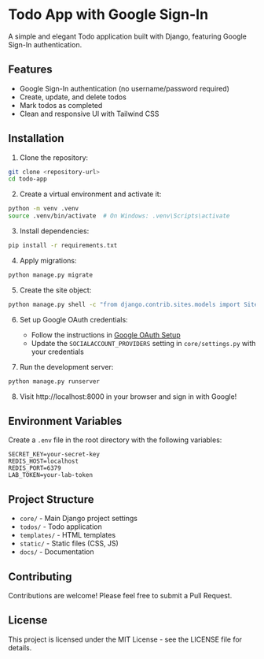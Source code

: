# Todo App with Google Sign-In

A simple and elegant Todo application built with Django, featuring Google Sign-In authentication.

## Features

- Google Sign-In authentication (no username/password required)
- Create, update, and delete todos
- Mark todos as completed
- Clean and responsive UI with Tailwind CSS

## Installation

1. Clone the repository:
```bash
git clone <repository-url>
cd todo-app
```

2. Create a virtual environment and activate it:
```bash
python -m venv .venv
source .venv/bin/activate  # On Windows: .venv\Scripts\activate
```

3. Install dependencies:
```bash
pip install -r requirements.txt
```

4. Apply migrations:
```bash
python manage.py migrate
```

5. Create the site object:
```bash
python manage.py shell -c "from django.contrib.sites.models import Site; Site.objects.update_or_create(id=1, defaults={'domain': 'localhost:8000', 'name': 'localhost'})"
```

6. Set up Google OAuth credentials:
   - Follow the instructions in [Google OAuth Setup](docs/google_oauth_setup.md)
   - Update the `SOCIALACCOUNT_PROVIDERS` setting in `core/settings.py` with your credentials

7. Run the development server:
```bash
python manage.py runserver
```

8. Visit http://localhost:8000 in your browser and sign in with Google!

## Environment Variables

Create a `.env` file in the root directory with the following variables:
```
SECRET_KEY=your-secret-key
REDIS_HOST=localhost
REDIS_PORT=6379
LAB_TOKEN=your-lab-token
```

## Project Structure

- `core/` - Main Django project settings
- `todos/` - Todo application
- `templates/` - HTML templates
- `static/` - Static files (CSS, JS)
- `docs/` - Documentation

## Contributing

Contributions are welcome! Please feel free to submit a Pull Request.

## License

This project is licensed under the MIT License - see the LICENSE file for details.